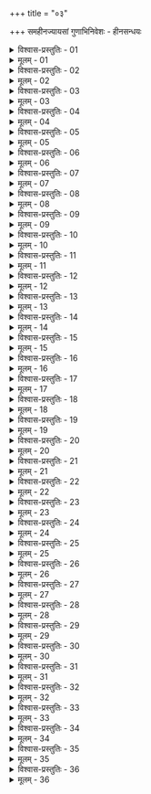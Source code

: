 +++
title = "०३"

+++
समहीनज्यायसां गुणाभिनिवेशः - हीनसन्धयः  

<details><summary>विश्वास-प्रस्तुतिः - 01</summary>

01 विजिगीषुः शक्त्य्ऽपेक्षः षाड्गुण्यं उपयुञ्जीत
</details>

<details><summary>मूलम् - 01</summary>

01 विजिगीषुः शक्त्य्ऽपेक्षः षाड्गुण्यं उपयुञ्जीत
</details>

<details><summary>विश्वास-प्रस्तुतिः - 02</summary>

02 समज्यायोभ्यां सन्धीयेत, हीनेन विगृह्णीयात्
</details>

<details><summary>मूलम् - 02</summary>

02 समज्यायोभ्यां सन्धीयेत, हीनेन विगृह्णीयात्
</details>

<details><summary>विश्वास-प्रस्तुतिः - 03</summary>

03 विगृहीतो हि ज्यायसा हस्तिना पादयुद्धं इवाभ्युपैति
</details>

<details><summary>मूलम् - 03</summary>

03 विगृहीतो हि ज्यायसा हस्तिना पादयुद्धं इवाभ्युपैति
</details>

<details><summary>विश्वास-प्रस्तुतिः - 04</summary>

04 समेन चामं पात्रं आमेनाहतं इव उभयतः क्षयं करोति
</details>

<details><summary>मूलम् - 04</summary>

04 समेन चामं पात्रं आमेनाहतं इव उभयतः क्षयं करोति
</details>

<details><summary>विश्वास-प्रस्तुतिः - 05</summary>

05 कुम्भेन इवाश्मा हीनेन एकान्तसिद्धिं अवाप्नोति
</details>

<details><summary>मूलम् - 05</summary>

05 कुम्भेन इवाश्मा हीनेन एकान्तसिद्धिं अवाप्नोति
</details>

<details><summary>विश्वास-प्रस्तुतिः - 06</summary>

06 ज्यायांश्चेन्न सन्धिं इच्छेद् दण्ड उपनतवृत्तं आबलीयसं वा योगं आतिष्ठेत्
</details>

<details><summary>मूलम् - 06</summary>

06 ज्यायांश्चेन्न सन्धिं इच्छेद् दण्ड उपनतवृत्तं आबलीयसं वा योगं आतिष्ठेत्
</details>

<details><summary>विश्वास-प्रस्तुतिः - 07</summary>

07 समश्चेन्न सन्धिं इच्छेद् यावन्मात्रं अपकुर्यात् तावन्मात्रं अस्य प्रत्यपकुर्यात्
</details>

<details><summary>मूलम् - 07</summary>

07 समश्चेन्न सन्धिं इच्छेद् यावन्मात्रं अपकुर्यात् तावन्मात्रं अस्य प्रत्यपकुर्यात्
</details>

<details><summary>विश्वास-प्रस्तुतिः - 08</summary>

08 तेजो हि सन्धानकारणम्
</details>

<details><summary>मूलम् - 08</summary>

08 तेजो हि सन्धानकारणम्
</details>

<details><summary>विश्वास-प्रस्तुतिः - 09</summary>

09 नातप्तं लोहं लोहेन सन्धत्त इति
</details>

<details><summary>मूलम् - 09</summary>

09 नातप्तं लोहं लोहेन सन्धत्त इति
</details>

<details><summary>विश्वास-प्रस्तुतिः - 10</summary>

10 हीनश्चेत् सर्वत्रानुप्रणतः तिष्ठेत् सन्धिं उपेयात्
</details>

<details><summary>मूलम् - 10</summary>

10 हीनश्चेत् सर्वत्रानुप्रणतः तिष्ठेत् सन्धिं उपेयात्
</details>

<details><summary>विश्वास-प्रस्तुतिः - 11</summary>

11 आरण्योऽग्निरिव हि दुःखामर्षजं तेजो विक्रमयति
</details>

<details><summary>मूलम् - 11</summary>

11 आरण्योऽग्निरिव हि दुःखामर्षजं तेजो विक्रमयति
</details>

<details><summary>विश्वास-प्रस्तुतिः - 12</summary>

12 मण्डलस्य चानुग्राह्यो भवति
</details>

<details><summary>मूलम् - 12</summary>

12 मण्डलस्य चानुग्राह्यो भवति
</details>

<details><summary>विश्वास-प्रस्तुतिः - 13</summary>

13 संहितश्चेत् परप्रकृतयो लुब्धक्षीणापचरिताः प्रत्यादानभयाद् वा न उपगच्छन्ति इति पश्येद्द् हीनोऽपि विगृह्णीयात्
</details>

<details><summary>मूलम् - 13</summary>

13 संहितश्चेत् परप्रकृतयो लुब्धक्षीणापचरिताः प्रत्यादानभयाद् वा न उपगच्छन्ति इति पश्येद्द् हीनोऽपि विगृह्णीयात्
</details>

<details><summary>विश्वास-प्रस्तुतिः - 14</summary>

14 विगृहीतश्चेत् परप्रकृतयो लुब्धक्षीणापचरिता विग्रह उद्विग्ना वा मां न उपगच्छन्ति इति पश्येज् ज्यायान् अपि सन्धीयेत, विग्रह उद्वेगं वा शमयेत्
</details>

<details><summary>मूलम् - 14</summary>

14 विगृहीतश्चेत् परप्रकृतयो लुब्धक्षीणापचरिता विग्रह उद्विग्ना वा मां न उपगच्छन्ति इति पश्येज् ज्यायान् अपि सन्धीयेत, विग्रह उद्वेगं वा शमयेत्
</details>

<details><summary>विश्वास-प्रस्तुतिः - 15</summary>

15 व्यसनयौगपद्येऽपि गुरुव्यसनोऽस्मि, लघुव्यसनः परः सुखेन प्रतिकृत्य व्यसनं आत्मनोऽभियुञ्ज्याद् इति पश्येज् ज्यायान् अपि सन्धीयेत
</details>

<details><summary>मूलम् - 15</summary>

15 व्यसनयौगपद्येऽपि गुरुव्यसनोऽस्मि, लघुव्यसनः परः सुखेन प्रतिकृत्य व्यसनं आत्मनोऽभियुञ्ज्याद् इति पश्येज् ज्यायान् अपि सन्धीयेत
</details>

<details><summary>विश्वास-प्रस्तुतिः - 16</summary>

16 सन्धिविग्रहयोश्चेत् परकर्शनं आत्म उपचयं वा नाभिपश्येज् ज्यायान् अप्यासीत
</details>

<details><summary>मूलम् - 16</summary>

16 सन्धिविग्रहयोश्चेत् परकर्शनं आत्म उपचयं वा नाभिपश्येज् ज्यायान् अप्यासीत
</details>

<details><summary>विश्वास-प्रस्तुतिः - 17</summary>

17 परव्यसनं अप्रतिकार्यं चेत् पश्येद्द् हीनोऽप्यभियायात्
</details>

<details><summary>मूलम् - 17</summary>

17 परव्यसनं अप्रतिकार्यं चेत् पश्येद्द् हीनोऽप्यभियायात्
</details>

<details><summary>विश्वास-प्रस्तुतिः - 18</summary>

18 अप्रतिकार्यासन्नव्यसनो वा ज्यायान् अपि संश्रयेत
</details>

<details><summary>मूलम् - 18</summary>

18 अप्रतिकार्यासन्नव्यसनो वा ज्यायान् अपि संश्रयेत
</details>

<details><summary>विश्वास-प्रस्तुतिः - 19</summary>

19 सन्धिना एकतो विग्रहेण एकतश्चेत् कार्यसिद्धिं पश्येज् ज्यायान् अपि द्वैधीभूतः तिष्ठेत्
</details>

<details><summary>मूलम् - 19</summary>

19 सन्धिना एकतो विग्रहेण एकतश्चेत् कार्यसिद्धिं पश्येज् ज्यायान् अपि द्वैधीभूतः तिष्ठेत्
</details>

<details><summary>विश्वास-प्रस्तुतिः - 20</summary>

20 एवं समस्य षाड्गुण्य उपयोगः
</details>

<details><summary>मूलम् - 20</summary>

20 एवं समस्य षाड्गुण्य उपयोगः
</details>

<details><summary>विश्वास-प्रस्तुतिः - 21</summary>

21 तत्र तु प्रतिविशेषः
</details>

<details><summary>मूलम् - 21</summary>

21 तत्र तु प्रतिविशेषः
</details>

<details><summary>विश्वास-प्रस्तुतिः - 22</summary>

22ab प्रवृत्तचक्रेणाक्रान्तो राज्ञा बलवताऽबलः ।  
22chd सन्धिना उपनमेत् तूर्णं कोशदण्डात्मभूमिभिः
</details>

<details><summary>मूलम् - 22</summary>

22ab प्रवृत्तचक्रेणाक्रान्तो राज्ञा बलवताऽबलः ।  
22chd सन्धिना उपनमेत् तूर्णं कोशदण्डात्मभूमिभिः
</details>

<details><summary>विश्वास-प्रस्तुतिः - 23</summary>

23ab स्वयं सङ्ख्यातदण्डेन दण्डस्य विभवेन वा ।  
23chd उपस्थातव्यं इत्येष सन्धिरात्मामिषो मतः
</details>

<details><summary>मूलम् - 23</summary>

23ab स्वयं सङ्ख्यातदण्डेन दण्डस्य विभवेन वा ।  
23chd उपस्थातव्यं इत्येष सन्धिरात्मामिषो मतः
</details>

<details><summary>विश्वास-प्रस्तुतिः - 24</summary>

24ab सेनापतिकुमाराभ्यां उपस्थातव्यं इत्ययम् ।  
24chd पुरुषान्तरसन्धिः स्यान्नात्मना इत्यात्मरक्षणः
</details>

<details><summary>मूलम् - 24</summary>

24ab सेनापतिकुमाराभ्यां उपस्थातव्यं इत्ययम् ।  
24chd पुरुषान्तरसन्धिः स्यान्नात्मना इत्यात्मरक्षणः
</details>

<details><summary>विश्वास-प्रस्तुतिः - 25</summary>

25ab एकेनान्यत्र यातव्यं स्वयं दण्डेन वा इत्ययम् ।  
25chd अदृष्टपुरुषः सन्धिर्दण्डमुख्यात्मरक्षणः
</details>

<details><summary>मूलम् - 25</summary>

25ab एकेनान्यत्र यातव्यं स्वयं दण्डेन वा इत्ययम् ।  
25chd अदृष्टपुरुषः सन्धिर्दण्डमुख्यात्मरक्षणः
</details>

<details><summary>विश्वास-प्रस्तुतिः - 26</summary>

26ab मुख्यस्त्रीबन्धनं कुर्यात् पूर्वयोः पश्चिमे त्वरिम् ।  
26chd साधयेद् गूढं इत्येते दण्ड उपनतसन्धयः
</details>

<details><summary>मूलम् - 26</summary>

26ab मुख्यस्त्रीबन्धनं कुर्यात् पूर्वयोः पश्चिमे त्वरिम् ।  
26chd साधयेद् गूढं इत्येते दण्ड उपनतसन्धयः
</details>

<details><summary>विश्वास-प्रस्तुतिः - 27</summary>

27ab कोशदानेन शेषाणां प्रकृतीनां विमोक्षणम् ।  
27chd परिक्रयो भवेत् सन्धिः स एव च यथासुखम्
</details>

<details><summary>मूलम् - 27</summary>

27ab कोशदानेन शेषाणां प्रकृतीनां विमोक्षणम् ।  
27chd परिक्रयो भवेत् सन्धिः स एव च यथासुखम्
</details>

<details><summary>विश्वास-प्रस्तुतिः - 28</summary>

28ab स्कन्ध उपनेयो बहुधा ज्ञेयः सन्धिरुपग्रहः ।  
28chd निरुद्धो देशकालाभ्यां अत्ययः स्याद् उपग्रहः
</details>

<details><summary>मूलम् - 28</summary>

28ab स्कन्ध उपनेयो बहुधा ज्ञेयः सन्धिरुपग्रहः ।  
28chd निरुद्धो देशकालाभ्यां अत्ययः स्याद् उपग्रहः
</details>

<details><summary>विश्वास-प्रस्तुतिः - 29</summary>

29ab विषह्यदानाद् आयत्यां क्षमः स्त्रीबन्धनाद् अपि ।  
29chd सुवर्णसन्धिर्विश्वासाद् एकीभावगतो भवेत्
</details>

<details><summary>मूलम् - 29</summary>

29ab विषह्यदानाद् आयत्यां क्षमः स्त्रीबन्धनाद् अपि ।  
29chd सुवर्णसन्धिर्विश्वासाद् एकीभावगतो भवेत्
</details>

<details><summary>विश्वास-प्रस्तुतिः - 30</summary>

30ab विपरीतः कपालः स्याद् अत्यादानाभिभाषितः ।  
30chd पूर्वयोः प्रणयेत् कुप्यं हस्त्य्ऽश्वं वा गरान्वितम्
</details>

<details><summary>मूलम् - 30</summary>

30ab विपरीतः कपालः स्याद् अत्यादानाभिभाषितः ।  
30chd पूर्वयोः प्रणयेत् कुप्यं हस्त्य्ऽश्वं वा गरान्वितम्
</details>

<details><summary>विश्वास-प्रस्तुतिः - 31</summary>

31ab तृतीये प्रणयेद् अर्थं कथयन् कर्मणां क्षयम् ।  
31chd तिष्ठेच्चतुर्थ इत्येते कोश उपनतसन्धयः
</details>

<details><summary>मूलम् - 31</summary>

31ab तृतीये प्रणयेद् अर्थं कथयन् कर्मणां क्षयम् ।  
31chd तिष्ठेच्चतुर्थ इत्येते कोश उपनतसन्धयः
</details>

<details><summary>विश्वास-प्रस्तुतिः - 32</summary>

32ab भूम्य्।एकदेशत्यागेन शेषप्रकृतिरक्षणम् ।  
32chd आदिष्टसन्धिः तत्र इष्टो गूढस्तेन उपघातिनः
</details>

<details><summary>मूलम् - 32</summary>

32ab भूम्य्।एकदेशत्यागेन शेषप्रकृतिरक्षणम् ।  
32chd आदिष्टसन्धिः तत्र इष्टो गूढस्तेन उपघातिनः
</details>

<details><summary>विश्वास-प्रस्तुतिः - 33</summary>

33ab भूमीनां आत्तसाराणां मूलवर्जं प्रणामनम् ।  
33chd उच्छिन्नसन्धिः तत्र इष्टः परव्यसनकाङ्क्षिणः
</details>

<details><summary>मूलम् - 33</summary>

33ab भूमीनां आत्तसाराणां मूलवर्जं प्रणामनम् ।  
33chd उच्छिन्नसन्धिः तत्र इष्टः परव्यसनकाङ्क्षिणः
</details>

<details><summary>विश्वास-प्रस्तुतिः - 34</summary>

34ab फलदानेन भूमीनां मोक्षणं स्याद् अवक्रयः ।  
34chd फलातिमुक्तो भूमिभ्यः सन्धिः स परिदूषणः
</details>

<details><summary>मूलम् - 34</summary>

34ab फलदानेन भूमीनां मोक्षणं स्याद् अवक्रयः ।  
34chd फलातिमुक्तो भूमिभ्यः सन्धिः स परिदूषणः
</details>

<details><summary>विश्वास-प्रस्तुतिः - 35</summary>

35ab कुर्याद् अवेक्षणं पूर्वौ पश्चिमौ त्वाबलीयसम् ।  
35chd आदाय फलं इत्येते देश उपनतसन्धयः
</details>

<details><summary>मूलम् - 35</summary>

35ab कुर्याद् अवेक्षणं पूर्वौ पश्चिमौ त्वाबलीयसम् ।  
35chd आदाय फलं इत्येते देश उपनतसन्धयः
</details>

<details><summary>विश्वास-प्रस्तुतिः - 36</summary>

36ab स्वकार्याणां वशेन एते देशे काले च भाषिताः ।  
36chd आबलीयसिकाः कार्याः त्रिविधा हीनसन्धयः  (इति)
</details>

<details><summary>मूलम् - 36</summary>

36ab स्वकार्याणां वशेन एते देशे काले च भाषिताः ।  
36chd आबलीयसिकाः कार्याः त्रिविधा हीनसन्धयः  (इति)
</details>
